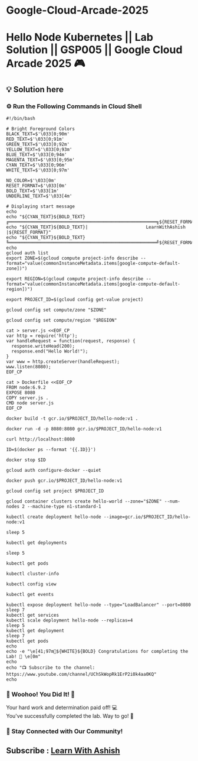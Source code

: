 # Google-Cloud-Arcade-2025

# Hello Node Kubernetes || Lab Solution || GSP005 || Google Cloud Arcade 2025 🎮

## 💡 Solution here

### ⚙️ Run the Following Commands in Cloud Shell

```
#!/bin/bash

# Bright Foreground Colors
BLACK_TEXT=$'\033[0;90m'
RED_TEXT=$'\033[0;91m'
GREEN_TEXT=$'\033[0;92m'
YELLOW_TEXT=$'\033[0;93m'
BLUE_TEXT=$'\033[0;94m'
MAGENTA_TEXT=$'\033[0;95m'
CYAN_TEXT=$'\033[0;96m'
WHITE_TEXT=$'\033[0;97m'

NO_COLOR=$'\033[0m'
RESET_FORMAT=$'\033[0m'
BOLD_TEXT=$'\033[1m'
UNDERLINE_TEXT=$'\033[4m'

# Displaying start message
echo
echo "${CYAN_TEXT}${BOLD_TEXT}╔════════════════════════════════════════════════════════╗${RESET_FORMAT}"
echo "${CYAN_TEXT}${BOLD_TEXT}|                      LearnWithAshish                   |${RESET_FORMAT}"
echo "${CYAN_TEXT}${BOLD_TEXT}╚════════════════════════════════════════════════════════╝${RESET_FORMAT}"
echo
gcloud auth list
export ZONE=$(gcloud compute project-info describe --format="value(commonInstanceMetadata.items[google-compute-default-zone])")

export REGION=$(gcloud compute project-info describe --format="value(commonInstanceMetadata.items[google-compute-default-region])")

export PROJECT_ID=$(gcloud config get-value project)

gcloud config set compute/zone "$ZONE"

gcloud config set compute/region "$REGION"

cat > server.js <<EOF_CP
var http = require('http');
var handleRequest = function(request, response) {
  response.writeHead(200);
  response.end("Hello World!");
}
var www = http.createServer(handleRequest);
www.listen(8080);
EOF_CP

cat > Dockerfile <<EOF_CP
FROM node:6.9.2
EXPOSE 8080
COPY server.js .
CMD node server.js
EOF_CP

docker build -t gcr.io/$PROJECT_ID/hello-node:v1 .

docker run -d -p 8080:8080 gcr.io/$PROJECT_ID/hello-node:v1

curl http://localhost:8080

ID=$(docker ps --format '{{.ID}}')

docker stop $ID

gcloud auth configure-docker --quiet

docker push gcr.io/$PROJECT_ID/hello-node:v1

gcloud config set project $PROJECT_ID

gcloud container clusters create hello-world --zone="$ZONE" --num-nodes 2 --machine-type n1-standard-1

kubectl create deployment hello-node --image=gcr.io/$PROJECT_ID/hello-node:v1

sleep 5

kubectl get deployments

sleep 5

kubectl get pods

kubectl cluster-info

kubectl config view

kubectl get events

kubectl expose deployment hello-node --type="LoadBalancer" --port=8080
sleep 7
kubectl get services
kubectl scale deployment hello-node --replicas=4
sleep 5
kubectl get deployment
sleep 7
kubectl get pods
echo
echo -e "\e[41;97m🎉${WHITE}${BOLD} Congratulations for completing the Lab! 🎉 \e[0m"
echo
echo "📺 Subscribe to the channel: https://www.youtube.com/channel/UChSkWopRk1ErP2i0k4aa0KQ"
echo

```

### 🎉 Woohoo! You Did It! 🎉

Your hard work and determination paid off! 💻  
You've successfully completed the lab. Way to go! 🚀  

### 💬 Stay Connected with Our Community!


## Subscribe :  [Learn With Ashish](https://www.youtube.com/channel/UChSkWopRk1ErP2i0k4aa0KQ)
